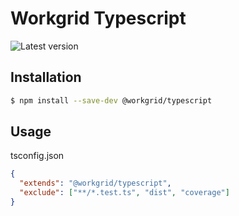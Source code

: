 # Workgrid Typescript

![Latest version](https://shields.lmig.com/npm/version/@workgrid/typescript.svg)

## Installation

```bash
$ npm install --save-dev @workgrid/typescript
```

## Usage

tsconfig.json

```json
{
  "extends": "@workgrid/typescript",
  "exclude": ["**/*.test.ts", "dist", "coverage"]
}
```
